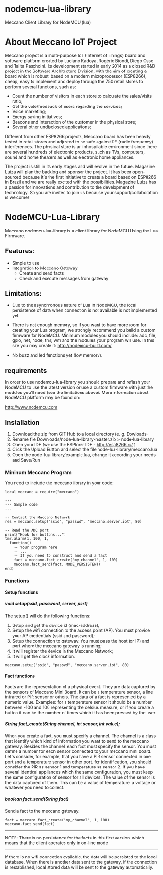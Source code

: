 # nodemcu-lua-library
Meccano Client Library for NodeMCU (lua)

# About Meccano IoT Project

Meccano project is a multi-purpose IoT (Internet of Things) board and software platform created by Luciano Kadoya, Rogério Biondi, Diego Osse and Talita Paschoini. Its development started in early 2014 as a closed R&D project in the Software Architecture Division, with the aim of creating a board which is robust, based on a modern microprocessor (ESP8266), cheap, easy to implement and deploy through the 750 retail stores to perform several functions, such as:

- Count the number of visitors in each store to calculate the sales/visits ratio;
- Get the vote/feedback of users regarding the services;
- Voice marketing;
- Energy saving initiatives;
- Beacons and interaction of the customer in the physical store;
- Several other undisclosed applications;

Different from other ESP8266 projects, Meccano board has been heavily tested in retail stores and adjusted to be safe against RF (radio frequency) interferences. The physical store is an inhospitable environment since there are several hundreds of electronic products, such as TVs, computers, sound and home theaters as well as electronic home appliances.

The project is still in its early stages and will evolve in the future. Magazine Luiza will plan the backlog and sponsor the project. It has been open-sourced because it´s the first initiative to create a board based on ESP8266 in Brazil and we are really excited with the possibilities. Magazine Luiza has a passion for innovations and contribution to the development of technology. So you are invited to join us because your support/collaboration is welcome!


# NodeMCU-Lua-Library

Meccano nodemcu-lua-library is a client library for NodeMCU Using the Lua Firmware.

## Features:

 - Simple to use
 - Integration to Meccano Gateway    
    - Create and send facts
    - Check and execute messages from gateway

## Limitations:

- Due to the asynchronous nature of Lua in NodeMCU, the local persistence of data when connection is not available is not implemented yet.

- There is not enough memory, so if you want to have more room for creating your Lua program, we strongly recommend you build a custom firmware for NodeMCU. Minimum modules you should include: adc, file, gpio, net, node, tmr, wifi and the modules your program will use. In this site you may create it: http://nodemcu-build.com/

- No buzz and led functions yet (low memory).


## requirements

In order to use nodemcu-lua-library you should prepare and reflash your NodeMCU to use the latest version or use a custom firmware with just the modules you'll need (see the limitations above). More information about NodeMCU platform may be found on:

http://www.nodemcu.com


## Installation

1. Download the zip from GIT Hub to a local directory (e. g. Dowloads)
2. Rename file Downloads/node-lua-library-master.zip > node-lua-library
2. Open your IDE (we use the ESPlorer IDE - http://esp8266.ru/ )
3. Click the Upload Button and select the file node-lua-library/meccano.lua
4. Open the node-lua-library/example.lua, change it according your needs and Save/Run


### Mininum Meccano Program

You need to include the meccano library in your code:

```
local meccano = require("meccano")

---
--- Sample code
---

-- Contact the Meccano Network
res = meccano.setup("ssid", "passwd", "meccano.server.iot", 80)

-- Read the ADC port
print("Hook for buttons...")
tmr.alarm(1, 100, 1,
  function()
    -- Your program here
    -- ...
    -- If you need to construct and send a fact
    fact = meccano.fact_create("my_channel", 1, 100)
    meccano.fact_send(fact, MODE_PERSISTENT)
end)
```


### Functions

#### Setup functions ####

##### void setup(ssid, password, server, port) #####

The setup() will do the following functions:

1. Setup and get the device id (mac-address);
2. Setup the wifi connection to the access point (AP). You must provide your AP credentials (ssid and password);
3. Setup the connection to gateway. You must pass the host (or IP) and port where the meccano gateway is running;
4. It will register the device in the Meccano Network;
5. It will get the clock information.

```
meccano.setup("ssid", "passwd", "meccano.server.iot", 80)
```


#### Fact functions ####

Facts are the representation of a physical event. They are data captured by the sensors of Meccano Mini Board. It can be a temperature sensor, a line infrared or PIR sensor or others. The data of a fact is represented by a numeric value. Examples: for a temperature sensor it should be a number between -100 and 100 representing the celsius measure, or if you create a button it can be the number of times which it has been pressed by the user.


##### String fact_create(String channel, int sensor, int value); #####

When you create a fact, you must specify a channel. The channel is a class that identify which kind of information you want to send to the meccano gateway. Besides the channel, each fact must specify the sensor. You must define a number for each sensor connected to your meccano mini board. Let's consider, for example, that you have a PIR sensor connected in one port and a temperature sensor in other port. for identification, you should consider the PIR as sensor 1 and temperature as sensor 2. If you have several identical appliances which the same configuration, you must keep the same configuration of sensor for all devices. The value of the sensor is the data captured of them. This can be a value of temperature, a voltage or whatever you need to collect.


##### boolean fact_send(String fact) #####

Send a fact to the meccano gateway.

```
fact = meccano.fact_create("my_channel", 1, 100)
meccano.fact_send(fact)
```

***
NOTE: There is no persistence for the facts in this first version, which means that the client operates only in on-line mode
***

If there is no wifi connection available, the data will be persisted to the local database. When there is another data sent to the gateway, if the connection is restablished, local stored data will be sent to the gateway automatically.
